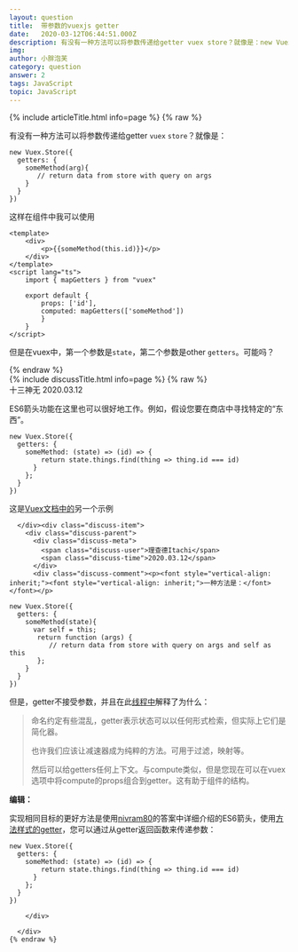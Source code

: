 ```yaml
---
layout: question
title:  带参数的vuexjs getter
date:   2020-03-12T06:44:51.000Z
description: 有没有一种方法可以将参数传递给getter vuex store？就像是：new Vuex.Store({  getters  {    some...
img: 
author: 小胖泡芙
category: question
answer: 2
tags: JavaScript
topic: JavaScript
---
```

<div class="article-root">
  <div class="article">
    {% include articleTitle.html info=page %}
    {% raw %}
    <div class="article-content"><p><font style="vertical-align: inherit;"><font style="vertical-align: inherit;">有没有一种方法可以将参数传递给getter </font></font><code>vuex</code> <code>store</code><font style="vertical-align: inherit;"><font style="vertical-align: inherit;">？</font><font style="vertical-align: inherit;">就像是：</font></font></p>

<pre><code>new Vuex.Store({<font></font>
  getters: {<font></font>
    someMethod(arg){<font></font>
       // return data from store with query on args<font></font>
    }<font></font>
  }<font></font>
})<font></font>
</code></pre>

<p><font style="vertical-align: inherit;"><font style="vertical-align: inherit;">这样在组件中我可以使用 </font></font></p>

<pre><code>&lt;template&gt;<font></font>
    &lt;div&gt;<font></font>
        &lt;p&gt;{{someMethod(this.id)}}&lt;/p&gt;<font></font>
    &lt;/div&gt;<font></font>
&lt;/template&gt;<font></font>
&lt;script lang="ts"&gt;<font></font>
    import { mapGetters } from "vuex"<font></font>
<font></font>
    export default {<font></font>
        props: ['id'],<font></font>
        computed: mapGetters(['someMethod'])<font></font>
        }<font></font>
    }<font></font>
&lt;/script&gt;<font></font>
</code></pre>

<p><font style="vertical-align: inherit;"><font style="vertical-align: inherit;">但是在vuex中，第一个参数是</font></font><code>state</code><font style="vertical-align: inherit;"><font style="vertical-align: inherit;">，第二个</font><font style="vertical-align: inherit;">参数</font><font style="vertical-align: inherit;">是other </font></font><code>getters</code><font style="vertical-align: inherit;"><font style="vertical-align: inherit;">。</font><font style="vertical-align: inherit;">可能吗？</font></font></p></div>
    {% endraw %}
  </div>

  <div class="discuss-wrapper">
    {% include discussTitle.html info=page %}
    {% raw %}
    <div class="discuss-item">
        <div class="discuss-parent">
          <div class="discuss-meta">
            <span class="discuss-user">十三神无</span>
            <span class="discuss-time">2020.03.12</span>
          </div>
          <div class="discuss-comment"><p><font style="vertical-align: inherit;"><font style="vertical-align: inherit;">ES6箭头功能在这里也可以很好地工作。</font><font style="vertical-align: inherit;">例如，假设您要在商店中寻找特定的“东西”。</font></font></p>

<pre><code>new Vuex.Store({<font></font>
  getters: {<font></font>
    someMethod: (state) =&gt; (id) =&gt; {<font></font>
        return state.things.find(thing =&gt; thing.id === id)<font></font>
      }<font></font>
    };       <font></font>
  }<font></font>
})<font></font>
</code></pre>

<p><font style="vertical-align: inherit;"><font style="vertical-align: inherit;">这是</font><a href="https://vuex.vuejs.org/guide/getters.html#method-style-access" rel="noreferrer"><font style="vertical-align: inherit;">Vuex文档中的</font></a><font style="vertical-align: inherit;">另一个示例</font></font><a href="https://vuex.vuejs.org/guide/getters.html#method-style-access" rel="noreferrer"><font style="vertical-align: inherit;"></font></a></p></div>
        </div>
        
      </div><div class="discuss-item">
        <div class="discuss-parent">
          <div class="discuss-meta">
            <span class="discuss-user">理查德Itachi</span>
            <span class="discuss-time">2020.03.12</span>
          </div>
          <div class="discuss-comment"><p><font style="vertical-align: inherit;"><font style="vertical-align: inherit;">一种方法是：</font></font></p>

<pre><code>new Vuex.Store({<font></font>
  getters: {<font></font>
    someMethod(state){<font></font>
      var self = this;<font></font>
       return function (args) {<font></font>
          // return data from store with query on args and self as this<font></font>
       };       <font></font>
    }<font></font>
  }<font></font>
})<font></font>
</code></pre>

<p><font style="vertical-align: inherit;"><font style="vertical-align: inherit;">但是，getter不接受参数，并且在此</font></font><a href="https://github.com/vuejs/vuex/issues/145" rel="noreferrer"><font style="vertical-align: inherit;"><font style="vertical-align: inherit;">线程中</font></font></a><font style="vertical-align: inherit;"><font style="vertical-align: inherit;">解释了为什么</font><font style="vertical-align: inherit;">：</font></font></p>

<blockquote>
  <p><font style="vertical-align: inherit;"><font style="vertical-align: inherit;">命名约定有些混乱，getter表示状态可以以任何形式检索，但实际上它们是简化器。</font></font></p>
  
  <p><font style="vertical-align: inherit;"><font style="vertical-align: inherit;">也许我们应该让减速器成为纯粹的方法。</font><font style="vertical-align: inherit;">可用于过滤，映射等。</font></font></p>
  
  <p><font style="vertical-align: inherit;"><font style="vertical-align: inherit;">然后可以给getters任何上下文。</font><font style="vertical-align: inherit;">与compute类似，但是您现在可以在vuex选项中将compute的props组合到getter。</font><font style="vertical-align: inherit;">这有助于组件的结构。</font></font></p>
</blockquote>

<p><strong><font style="vertical-align: inherit;"><font style="vertical-align: inherit;">编辑：</font></font></strong></p>

<p><font style="vertical-align: inherit;"><font style="vertical-align: inherit;">实现相同目标的更好方法是使用</font></font><a href="https://stackoverflow.com/a/51288003/1610034"><font style="vertical-align: inherit;"><font style="vertical-align: inherit;">nivram80</font></font></a><font style="vertical-align: inherit;"><font style="vertical-align: inherit;">的答案中详细介绍的ES6箭头</font><font style="vertical-align: inherit;">，使用</font></font><a href="https://vuex.vuejs.org/guide/getters.html#method-style-access" rel="noreferrer"><font style="vertical-align: inherit;"><font style="vertical-align: inherit;">方法样式的getter</font></font></a><font style="vertical-align: inherit;"><font style="vertical-align: inherit;">，您可以通过从getter返回函数来传递参数：</font></font></p>

<pre><code>new Vuex.Store({<font></font>
  getters: {<font></font>
    someMethod: (state) =&gt; (id) =&gt; {<font></font>
        return state.things.find(thing =&gt; thing.id === id)<font></font>
      }<font></font>
    };       <font></font>
  }<font></font>
})<font></font>
</code></pre></div>
        </div>
        
      </div>
    {% endraw %}
  </div>
<div>
